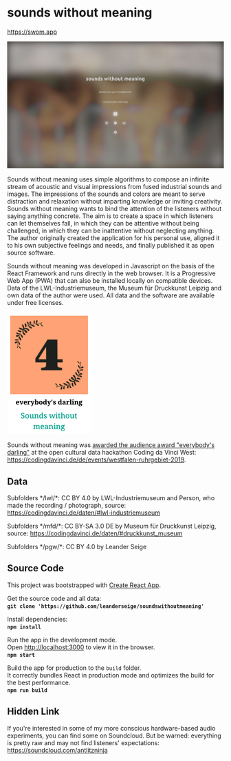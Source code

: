 # sounds without meaning

https://swom.app

![screenshot](public/swom-illustration.png)

Sounds without meaning uses simple algorithms to compose an infinite stream of acoustic and visual impressions from fused industrial sounds and images. The impressions of the sounds and colors are meant to serve distraction and relaxation without imparting knowledge or inviting creativity. Sounds without meaning wants to bind the attention of the listeners without saying anything concrete. The aim is to create a space in which listeners can let themselves fall, in which they can be attentive without being challenged, in which they can be inattentive without neglecting anything. The author originally created the application for his personal use, aligned it to his own subjective feelings and needs, and finally published it as open source software.

Sounds without meaning was developed in Javascript on the basis of the React Framework and runs directly in the web browser. It is a Progressive Web App (PWA) that can also be installed locally on compatible devices. Data of the LWL-Industriemuseum, the Museum für Druckkunst Leipzig and own data of the author were used. All data and the software are available under free licenses.

![award](swom-cdvwest-award.png)

Sounds without meaning was [awarded the audience award "everybody's darling"](https://codingdavinci.de/de/projekte/sounds-without-meaning) at the open cultural data hackathon Coding da Vinci West: https://codingdavinci.de/de/events/westfalen-ruhrgebiet-2019.

## Data

Subfolders \*/lwl/\*: CC BY 4.0 by LWL-Industriemuseum and Person, who made the recording / photograph, source: https://codingdavinci.de/daten/#lwl-industriemuseum

Subfolders \*/mfd/\*: CC BY-SA 3.0 DE by Museum für Druckkunst Leipzig, source: https://codingdavinci.de/daten/#druckkunst_museum

Subfolders \*/pgw/\*: CC BY 4.0 by Leander Seige

## Source Code

This project was bootstrapped with [Create React App](https://github.com/facebook/create-react-app).

Get the source code and all data:<br />
**`git clone 'https://github.com/leanderseige/soundswithoutmeaning'`**

Install dependencies:<br />
**`npm install`**

Run the app in the development mode.<br />
Open [http://localhost:3000](http://localhost:3000) to view it in the browser.<br />
**`npm start`**

Build the app for production to the `build` folder.<br />
It correctly bundles React in production mode and optimizes the build for the best performance.<br />
**`npm run build`**

## Hidden Link

If you're interested in some of my more conscious hardware-based audio experiments, you can find some on Soundcloud. But be warned: everything is pretty raw and may not find listeners' expectations: https://soundcloud.com/antlitzninja
